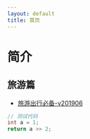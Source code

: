 ```yaml
---
layout: default
title: 首页
---
```


# 简介

## 旅游篇

- [旅游出行必备-v201906](/tour.md)

```java
// 测试代码
int a = 1;
return a >> 2;
```
